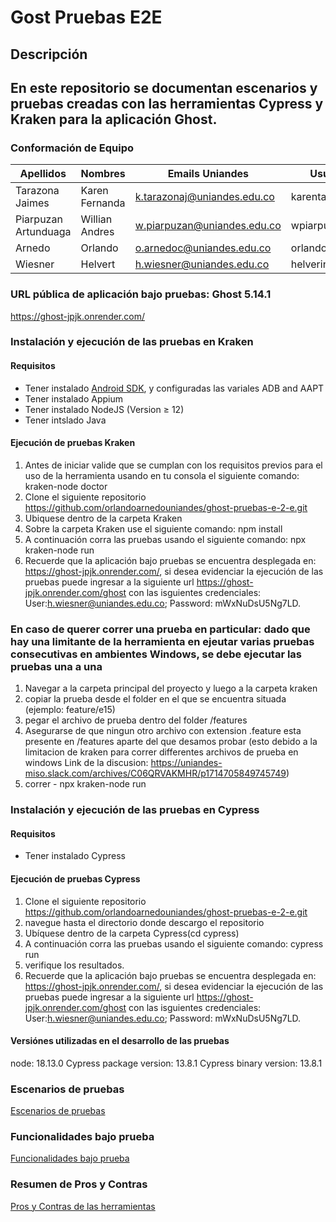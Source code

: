 # Gost Pruebas E2E

## Descripción

## En este repositorio se documentan escenarios y pruebas creadas con las herramientas Cypress y Kraken para la aplicación Ghost.

### Conformación de Equipo

Apellidos | Nombres  | Emails Uniandes | Usuario GitHub 
-- | -- | -- | -- 
Tarazona Jaimes | Karen Fernanda | k.tarazonaj@uniandes.edu.co  | karentarazonaj |
Piarpuzan Artunduaga | Willian Andres | w.piarpuzan@uniandes.edu.co  | wpiarpuzan |
Arnedo | Orlando | o.arnedoc@uniandes.edu.co | orlandoarnedouniandes |
Wiesner | Helvert | h.wiesner@uniandes.edu.co  | helverinio |

### URL pública de aplicación bajo pruebas: Ghost 5.14.1
https://ghost-jpjk.onrender.com/

### Instalación y ejecución de las pruebas en Kraken
#### Requisitos
* Tener instalado [Android SDK](https://developer.android.com/studio?hl=es-419), y configuradas las variales ADB and AAPT
* Tener instalado Appium
* Tener instalado NodeJS (Version ≥ 12)
* Tener intslado Java

#### Ejecución de pruebas Kraken
1. Antes de iniciar valide que se cumplan con los requisitos previos para el uso de la herramienta usando en tu consola el siguiente comando: kraken-node doctor
2. Clone el siguiente repositorio https://github.com/orlandoarnedouniandes/ghost-pruebas-e-2-e.git
3. Ubiquese dentro de la carpeta Kraken
4. Sobre la carpeta Kraken use el siguiente comando: npm install
5. A continuación corra las pruebas usando el siguiente comando: npx kraken-node run
6. Recuerde que la aplicación bajo pruebas se encuentra desplegada en: https://ghost-jpjk.onrender.com/, si desea evidenciar la ejecución de las pruebas puede ingresar a la siguiente url https://ghost-jpjk.onrender.com/ghost con las isguientes credenciales: User:h.wiesner@uniandes.edu.co; Password: mWxNuDsU5Ng7LD.

### En caso de querer correr una prueba en particular: dado que hay una limitante de la herramienta en ejeutar varias pruebas consecutivas en ambientes Windows, se debe ejecutar las pruebas una a una
1. Navegar a la carpeta principal del proyecto y luego a la carpeta kraken
2. copiar la prueba desde el folder en el que se encuentra situada (ejemplo: feature/e15)
3. pegar el archivo de prueba dentro del folder /features
4. Asegurarse de que ningun otro archivo con extension .feature esta presente en /features aparte del que desamos probar (esto debido a la limitacion de kraken para correr differentes archivos de prueba en windows Link de la discusion: https://uniandes-miso.slack.com/archives/C06QRVAKMHR/p1714705849745749)
5. correr - npx kraken-node run
 
### Instalación y ejecución de las pruebas en Cypress
#### Requisitos
* Tener instalado Cypress 

#### Ejecución de pruebas Cypress
1. Clone el siguiente repositorio https://github.com/orlandoarnedouniandes/ghost-pruebas-e-2-e.git
2. navegue hasta el directorio donde descargo el repositorio
3. Ubíquese dentro de la carpeta Cypress(cd cypress)
4. A continuación corra las pruebas usando el siguiente comando: cypress run
5. verifique los resultados.
6. Recuerde que la aplicación bajo pruebas se encuentra desplegada en: https://ghost-jpjk.onrender.com/, si desea evidenciar la ejecución de las pruebas puede ingresar a la siguiente url https://ghost-jpjk.onrender.com/ghost con las isguientes credenciales: User:h.wiesner@uniandes.edu.co; Password: mWxNuDsU5Ng7LD.
#### Versiónes utilizadas en el desarrollo de las pruebas
node: 18.13.0
Cypress package version: 13.8.1
Cypress binary version: 13.8.1

### Escenarios de pruebas
[Escenarios de pruebas](https://github.com/orlandoarnedouniandes/ghost-pruebas-e-2-e/wiki/Escenarios-de-pruebas)

### Funcionalidades bajo prueba
[Funcionalidades bajo prueba](https://github.com/orlandoarnedouniandes/ghost-pruebas-e-2-e/wiki/Funcionalidades-bajo-prueba)

### Resumen de Pros y Contras
[Pros y Contras de las herramientas](https://github.com/orlandoarnedouniandes/ghost-pruebas-e-2-e/wiki/Pros-y-Contras-de-las-herramientas)


